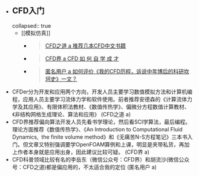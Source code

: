 - ## CFD入门
  collapsed:: true
	- [[模拟仿真]]
		- > [CFD之道 a 推荐几本CFD中文书籍](https://mp.weixin.qq.com/s/qqIo11AhxO0qAyeZgp8v3Q)
		- > [CFD界 a CFD 如 何 自 学 成 才](https://mp.weixin.qq.com/s?__biz=MzA4OTYxNzE4NQ==&mid=2649424523&idx=1&sn=edc4e04a038bb6a272b1acb29c36a811&chksm=880784c5bf700dd32246b761f1b982bb078a4ae1751c205c326634e6a9f0984109845a49fcd0&scene=132#wechat_redirect)
		- >[匿名用户 a 如何评价《我的CFD历程，诉说中年博后的科研坎坷史》一文？](https://www.zhihu.com/question/332037780/answer/1343357337)
- CFDer分为开发和应用两个方向，开发人员主要学习数值模拟方法和计算机编程，应用人员主要学习流体力学和软件使用。前者推荐安德森的《计算流体力学及其应用》、有限体积法教材、《数值传热学》、偏微分方程数值计算教材、《非结构网格生成理论、算法和应用》 (CFD之道 a)
- CFD界推荐偏向算法开发人员先看书学理论，然后看SCI学算法，最后编程。理论方面推荐《数值传热学》、《An Introduction to Computational Fluid Dynamics,  the finite volume method》和《无痛苦N-S方程笔记》三本书入门。但文章又特别强调要学OpenFOAM算例和上课，明显是夹带私货，再加上作者本身就是应用出身，因此建议比较可疑。 (CFD界 a)
- CFD科普领域比较有名的李岳东（微信公众号：CFD界）和胡流沙(微信公众号：CFD之道)都是偏应用的，不太适合我的定位 (匿名用户 a)